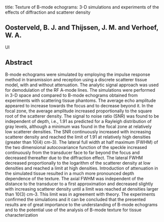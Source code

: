 title: Texture of B-mode echograms: 3-D simulations and experiments of the effects of diffraction and scatterer density

## Oosterveld, B. J. and Thijssen, J. M. and Verhoef, W. A.
UI


## Abstract
B-mode echograms were simulated by employing the impulse response method in transmission and reception using a discrete scatterer tissue model, with and without attenuation. The analytic signal approach was used for demodulation of the RF A-mode lines. The simulations were performed in 3-D space and compared to B-mode echograms obtained from experiments with scattering tissue phantoms. The average echo amplitude appeared to increase towards the focus and to decrease beyond it. In the focal zone, the average amplitude increased proportionally to the square root of the scatterer density. The signal to noise ratio (SNR) was found to be independent of depth, i.e., 1.91 as predicted for a Rayleigh distribution of gray levels, although a minimum was found in the focal zone at relatively low scatterer densities. The SNR continuously increased with increasing scatterer density and reached the limit of 1.91 at relatively high densities (greater than 10(4) cm-3). The lateral full width at half maximum (FWHM) of the two dimensional autocovariance function of the speckle increased continuously from the transducer face to far beyond the focus and decreased thereafter due to the diffraction effect. The lateral FWHM decreased proportionally to the logarithm of the scatterer density at low densities and reached a limit at high densities. Introduction of attenuation in the simulated tissue resulted in a much more pronounced depth dependence of the texture. The axial FWHM was independent of the distance to the transducer to a first approximation and decreased slightly with increasing scatterer density until a limit was reached at densities larger than 10(3) cm-3. This limit was in agreement with theory. The experiments confirmed the simulations and it can be concluded that the presented results are of great importance to the understanding of B-mode echograms and to the potential use of the analysis of B-mode texture for tissue characterization

